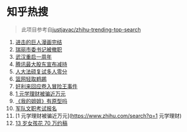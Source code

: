 # 知乎热搜

> 此项目参考自[justjavac/zhihu-trending-top-search](https://github.com/justjavac/zhihu-trending-top-search/blob/main/utils.ts)

<!-- BEGIN -->
  <!-- 最后更新时间:Thu Apr 08 2021 05:20:44 GMT+0000 (Coordinated Universal Time) -->
  1. [进击的巨人漫画完结](https://www.zhihu.com/search?q=进击的巨人)
1. [瑞丽市委书记被撤职](https://www.zhihu.com/search?q=瑞丽)
1. [武汉重启一周年](https://www.zhihu.com/search?q=武汉重启)
1. [腾讯最大股东宣布减持](https://www.zhihu.com/search?q=腾讯)
1. [人大法硕复试多人零分](https://www.zhihu.com/search?q=人大法硕)
1. [篮网轻取鹈鹕](https://www.zhihu.com/search?q=篮网)
1. [好利来回应卷入冒险王事件](https://www.zhihu.com/search?q=好利来)
1. [1 元学理财被骗近万元](https://www.zhihu.com/search?q=1元学理财)
1. [《我的姐姐》有原型吗](https://www.zhihu.com/search?q=我的姐姐)
1. [军队文职考试报名](https://www.zhihu.com/search?q=军队文职)
1. [1 元学理财被骗近万元](https://www.zhihu.com/search?q=1 元学理财)
1. [13 岁女孩花 70 万约稿](https://www.zhihu.com/search?q=70万约稿)
  <!-- END -->